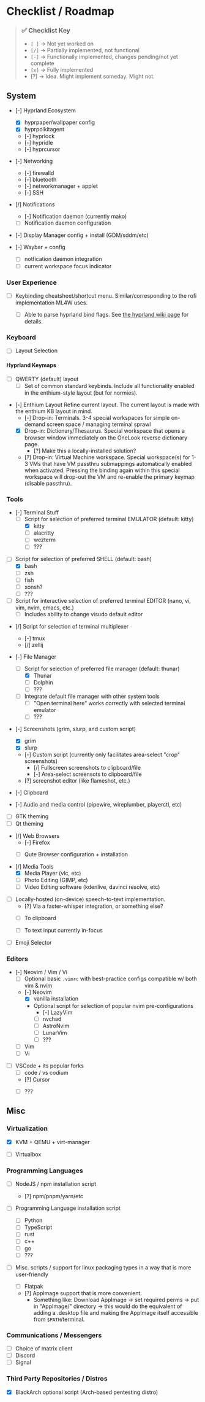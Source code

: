 
# Checklist / Roadmap

> ### ✅ Checklist Key
>
> - `[ ]` -> Not yet worked on
> - `[/]` -> Partially implemented, not functional
> - `[-]` -> Functionally implemented, changes pending/not yet complete
> - `[x]` -> Fully implemented
> - [?] -> Idea. Might implement someday. Might not.
>

## System

- [-] Hyprland Ecosystem
    - [x] hyprpaper/wallpaper config
    - [x] hyprpolkitagent
    - [-] hyprlock
    - [-] hypridle
    - [-] hyprcursor

- [-] Networking
    - [-] firewalld
    - [-] bluetooth
    - [-] networkmanager + applet
    - [-] SSH

- [/] Notifications
    - [-] Notification daemon (currently mako)
    - [ ] Notification daemon configuration

- [-] Display Manager config + install (GDM/sddm/etc)

- [-] Waybar + config
  - [ ] notfication daemon integration
  - [ ] current workspace focus indicator

### User Experience

- [ ] Keybinding cheatsheet/shortcut menu. Similar/corresponding to the rofi implementation ML4W uses.
  - [ ] Able to parse hyprland bind flags. See [the hyprland wiki page](https://wiki.hypr.land/Configuring/Binds/#bind-flags) for details.


### Keyboard

- [ ] Layout Selection

#### Hyprland Keymaps

- [ ] QWERTY (default) layout
  - [ ] Set of common standard keybinds. Include all functionality enabled in the enthium-style layout (but for normies).

- [-] Enthium Layout
Refine current layout. The current layout is made with the enthium KB layout in mind.
  - [-] Drop-in: Terminals. 3-4 special workspaces for simple on-demand screen space / managing terminal sprawl
  - [x] Drop-in: Dictionary/Thesaurus. Special workspace that opens a browser window immediately on the OneLook reverse dictionary page.
    - [?] Make this a locally-installed solution?
  - [?] Drop-in: Virtual Machine workspace. Special workspace(s) for 1-3 VMs that have VM passthru submappings automatically enabled when activated. Pressing the binding again within this special workspace will drop-out the VM and re-enable the primary keymap (disable passthru).


### Tools
- [-] Terminal Stuff
  - [ ] Script for selection of preferred terminal EMULATOR (default: kitty)
    - [x] kitty
    - [ ] alacritty
    - [ ] wezterm
    - [ ] ???
 - [ ] Script for selection of preferred SHELL (default: bash)
    - [x] bash
    - [ ] zsh
    - [ ] fish
    - [ ] xonsh?
    - [ ] ???
  - [ ] Script for interactive selection of preferred terminal EDITOR (nano, vi, vim, nvim, emacs, etc.)
    - [ ] Includes ability to change visudo default editor
  - [/] Script for selection of terminal multiplexer
    - [-] tmux
    - [/] zellij

- [-] File Manager
  - [ ] Script for selection of preferred file manager (default: thunar)
    - [x] Thunar
    - [ ] Dolphin
    - [ ] ???
  - [ ] Integrate default file manager with other system tools
    - [ ] "Open terminal here" works correctly with selected terminal emulator
    - [ ] ???

- [-] Screenshots (grim, slurp, and custom script)
  - [x] grim
  - [x] slurp
  - [-] Custom script (currently only facilitates area-select "crop" screenshots)
    - [/] Fullscreen screenshots to clipboard/file
    - [-] Area-select screensots to clipboard/file
  - [?] screenshot editor (like flameshot, etc.)
  
- [-] Clipboard
- [-] Audio and media control (pipewire, wireplumber, playerctl, etc)
- [ ] GTK theming
- [ ] Qt theming

- [/] Web Browsers
  - [-] Firefox
  - [ ] Qute Browser configuration + installation


- [/] Media Tools
  - [x] Media Player (vlc, etc)
  - [ ] Photo Editing (GIMP, etc)
  - [ ] Video Editing software (kdenlive, davinci resolve, etc)

- [ ] Locally-hosted (on-device) speech-to-text implementation.
  - [?] Via a faster-whisper integration, or something else?
  - [ ] To clipboard
  - [ ] To text input currently in-focus


- [ ] Emoji Selector

### Editors

- [-] Neovim / Vim / Vi
  - [ ] Optional basic `.vimrc` with best-practice configs compatible w/ both vim & nvim
  - [-] Neovim
    - [x] vanilla installation
    - Optional script for selection of popular nvim pre-configurations
      - [-] LazyVim
      - [ ] nvchad
      - [ ] AstroNvim
      - [ ] LunarVim
      - [ ] ???
  - [ ] Vim
  - [ ] Vi

- [ ] VSCode + its popular forks
  - [ ] code / vs codium
  - [?] Cursor
  - [ ] ???


## Misc


### Virtualization

- [x] KVM + QEMU + virt-manager
- [ ] Virtualbox


### Programming Languages

- [ ] NodeJS / npm installation script
  - [?] npm/pnpm/yarn/etc

- [ ] Programming Language installation script
  - [ ] Python
  - [ ] TypeScript
  - [ ] rust
  - [ ] c++
  - [ ] go
  - [ ] ???

- [ ] Misc. scripts / support for linux packaging types in a way that is more user-friendly
  - [ ] Flatpak
  - [?] AppImage support that is more convenient.
    - Something like: Download AppImage -> set required perms -> put in "AppImage/" directory -> this would do the equivalent of adding a .desktop file and making the AppImage itself accessible from `$PATH`/terminal.

### Communications / Messengers

- [ ] Choice of matrix client
- [ ] Discord
- [ ] Signal

### Third Party Repositories / Distros

- [x] BlackArch optional script (Arch-based pentesting distro)
